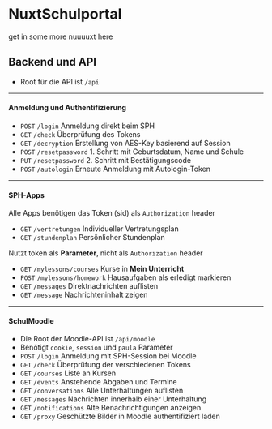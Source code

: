 # NuxtSchulportal

get in some more nuuuuxt here

## Backend und API

-   Root für die API ist <code>/api</code>

---

#### Anmeldung und Authentifizierung

-   <code>POST</code> <code>/login</code> Anmeldung direkt beim SPH
-   <code>GET</code> <code>/check</code> Überprüfung des Tokens
-   <code>GET</code> <code>/decryption</code> Erstellung von AES-Key basierend auf Session
-   <code>POST</code> <code>/resetpassword</code> 1. Schritt mit Geburtsdatum, Name und Schule
-   <code>PUT</code> <code>/resetpassword</code> 2. Schritt mit Bestätigungscode
-   <code>POST</code> <code>/autologin</code> Erneute Anmeldung mit Autologin-Token

---

#### SPH-Apps

Alle Apps benötigen das Token (sid) als <code>Authorization</code> header

-   <code>GET</code> <code>/vertretungen</code> Individueller Vertretungsplan
-   <code>GET</code> <code>/stundenplan</code> Persönlicher Stundenplan
    <br>

Nutzt token als **Parameter**, nicht als <code>Authorization</code> header

-   <code>GET</code> <code>/mylessons/courses</code> Kurse in **Mein Unterricht**
-   <code>POST</code> <code>/mylessons/homework</code> Hausaufgaben als erledigt markieren
-   <code>GET</code> <code>/messages</code> Direktnachrichten auflisten
-   <code>GET</code> <code>/message</code> Nachrichteninhalt zeigen

---

#### SchulMoodle

-   Die Root der Moodle-API ist <code>/api/moodle</code>
-   Benötigt <code>cookie</code>, <code>session</code> und <code>paula</code> Parameter
-   <code>POST</code> <code>/login</code> Anmeldung mit SPH-Session bei Moodle
-   <code>GET</code> <code>/check</code> Überprüfung der verschiedenen Tokens
-   <code>GET</code> <code>/courses</code> Liste an Kursen
-   <code>GET</code> <code>/events</code> Anstehende Abgaben und Termine
-   <code>GET</code> <code>/conversations</code> Alle Unterhaltungen auflisten
-   <code>GET</code> <code>/messages</code> Nachrichten innerhalb einer Unterhaltung
-   <code>GET</code> <code>/notifications</code> Alte Benachrichtigungen anzeigen
-   <code>GET</code> <code>/proxy</code> Geschützte Bilder in Moodle authentifiziert laden
